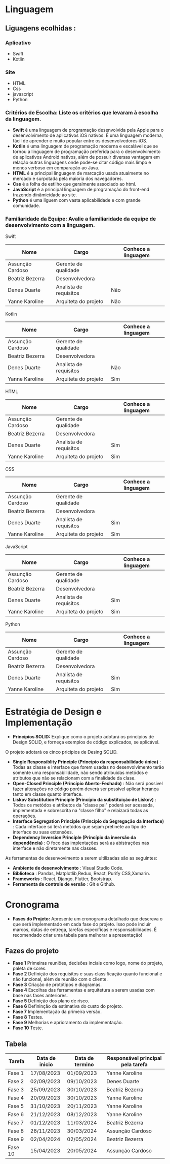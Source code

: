 # Linguagem
## Liguagens ecolhidas :
### Aplicativo
- Swift
- Kotlin
### Site
- HTML
- Css
- javascript
- Python


### **Critérios de Escolha:** Liste os critérios que levaram à escolha da linguagem.
- **Swift** é uma linguagem de programação desenvolvida pela Apple para o desenvolvimento de aplicativos iOS nativos. É uma linguagem moderna, fácil de aprender e muito popular entre os desenvolvedores iOS.
- **Kotlin**  é uma linguagem de programação moderna e escalável que se tornou a linguagem de programação preferida para o desenvolvimento de aplicativos Android nativos, além de possuir diversas vantagem em relação outras linguagens onde pode-se citar código mais limpo e menos verboso em comparação ao Java.
- **HTML** é a principal linguagem de marcação usada atualmente no mercado e surpotada pela maioria dos navegadores.
- **Css** é a folha de estilho que geralmente associado ao html.
- **JavaScript** é a principal linguagem de programação do front-end trazendo dinâmicidade ao site.
- **Python** é uma liguem com vasta aplicabilidade e com grande comunidade.

### **Familiaridade da Equipe:** Avalie a familiaridade da equipe de desenvolvimento com a linguagem.

Swift

| Nome | Cargo | Conhece a linguagem |
|-----|-----------|------|
| Assunção Cardoso  |    Gerente de qualidade   |          |
| Beatriz Bezerra |   Desenvolvedora     |          |
| Denes Duarte  |    Analista de requisitos   |     Não      |
| Yanne Karoline |        Arquiteta do projeto        |      Não      |

Kotlin

| Nome | Cargo | Conhece a linguagem |
|-----|-----------|------|
| Assunção Cardoso  |    Gerente de qualidade   |          |
| Beatriz Bezerra |   Desenvolvedora     |          |
| Denes Duarte  |    Analista de requisitos   |     Não      |
| Yanne Karoline |        Arquiteta do projeto        |       Sim     |

HTML

| Nome | Cargo | Conhece a linguagem |
|-----|-----------|------|
| Assunção Cardoso  |    Gerente de qualidade   |          |
| Beatriz Bezerra |   Desenvolvedora     |          |
| Denes Duarte  |    Analista de requisitos   |     Sim       |
| Yanne Karoline |        Arquiteta do projeto        |      Sim      |

CSS

| Nome | Cargo | Conhece a linguagem |
|-----|-----------|------|
| Assunção Cardoso  |    Gerente de qualidade   |          |
| Beatriz Bezerra |   Desenvolvedora     |          |
| Denes Duarte  |    Analista de requisitos   |     Sim       |
| Yanne Karoline |        Arquiteta do projeto        |      Sim      |

JavaScript

| Nome | Cargo | Conhece a linguagem |
|-----|-----------|------|
| Assunção Cardoso  |    Gerente de qualidade   |          |
| Beatriz Bezerra |   Desenvolvedora     |          |
| Denes Duarte  |    Analista de requisitos   |     Sim       |
| Yanne Karoline |        Arquiteta do projeto        |      Sim      |


Python

| Nome | Cargo | Conhece a linguagem |
|-----|-----------|------|
| Assunção Cardoso  |    Gerente de qualidade   |          |
| Beatriz Bezerra |   Desenvolvedora     |          |
| Denes Duarte  |    Analista de requisitos   |     Sim      |
| Yanne Karoline |        Arquiteta do projeto        |      Sim      |

# Estratégia de Design e Implementação
- **Princípios SOLID:** Explique como o projeto adotará os princípios de Design SOLID, e forneça exemplos de código explicados, se aplicável.

O projeto adotará os cinco pricipios de Desing SOLID.

- **Single Responsiblity Principle (Princípio da responsabilidade única)** : Todas as classe e interface que forem usadas no desenvolvimento terão somente uma responsabilidade, não sendo atribuidas metódos e  atributos que não se relacionam com a finalidade da clase.
- **Open-Closed Principle (Princípio Aberto-Fechado)** : Não será possivel fazer alterações no código porém deverá ser possivel aplicar herança tanto em classe quanto interface.
- **Liskov Substitution Principle (Princípio da substituição de Liskov)** : Todos os metódos e atributos da "classe pai" poderá ser acessada, implementada e sobrescrita na "classe filho" e relaizará todas as operações.
- **Interface Segregation Principle (Princípio da Segregação da Interface)** :  Cada interface só terá metódos que sejam pretinete ao tipo de interface ou suas extensões.
- **Dependency Inversion Principle (Princípio da inversão da dependência)** : O foco das implentações será as abistrações nas interface e não diretamente nas classes.

 As ferramentas de desenvovimento a serem ultilizadas são as seguintes:

 
- **Ambiente de desenvolvimento** : Visual Studio Code.
- **Biblioteca** : Pandas, Matplotlib,Redux, React, Purify CSS,Xamarin.
- **Frameworks** : React, Django, Flutter, Bootstrap.
- **Ferramenta de controle de versão** : Git e Github.

# Cronograma
- **Fases do Projeto:** Apresente um cronograma detalhado que descreva o que será implementado em cada fase do projeto. Isso pode incluir marcos, datas de entrega, tarefas específicas e responsabilidades. É recomendado criar uma tabela para melhorar a apresentação!

## Fazes do projeto

- **Fase 1** Primeiras reuniões, decisões inciais como logo, nome do projeto, paleta de cores.
- **Fase 2** Definição dos requisitos e suas classificação quanto funcional e não funcional, além de reunião com o cliente.
- **Fase 3** Criação de protótipos e diagramas.
- **Fase 4** Escolhas das ferramentas e arquitetura a serem usadas com base nas fases anteriores.
- **Fase 5** Definição dos plano de risco.
- **Fase 6** Defininção da estimativa do custo do projeto.
- **Fase 7** Implementação da primeira versão.
- **Fase 8** Testes.
- **Fase 9** Melhorias e aprioramento da implementação.
- **Fase 10** Teste.

## Tabela


| Tarefa |Data de inicio | Data de termino | Responsável principal pela tarefa |
|-----|-----------|------|-----------|
| Fase 1 | 17/08/2023  | 01/09/2023   |   Yanne Karoline        |
| Fase 2 |  02/09/2023 | 09/10/2023   |   Denes Duarte       |
| Fase 3 | 25/09/2023  | 30/10/2023   |   Beatriz Bezerra        |
| Fase 4 | 20/09/2023  | 30/10/2023   |   Yanne Karoline        |
| Fase 5 |  31/10/2023 | 20/11/2023   |   Yanne Karoline        |
| Fase 6 |  21/12/2023 | 08/12/2023   |   Yanne Karoline        |
| Fase 7 |  01/12/2023 | 11/03/2024   |   Beatriz Bezerra        |
| Fase 8 |  28/11/2023 | 30/03/2024   |   Assunção Cardoso        |
| Fase 9 | 02/04/2024  | 02/05/2024   |   Beatriz Bezerra       |
| Fase 10 | 15/04/2023 | 20/05/2024   |   Assunção Cardoso        |